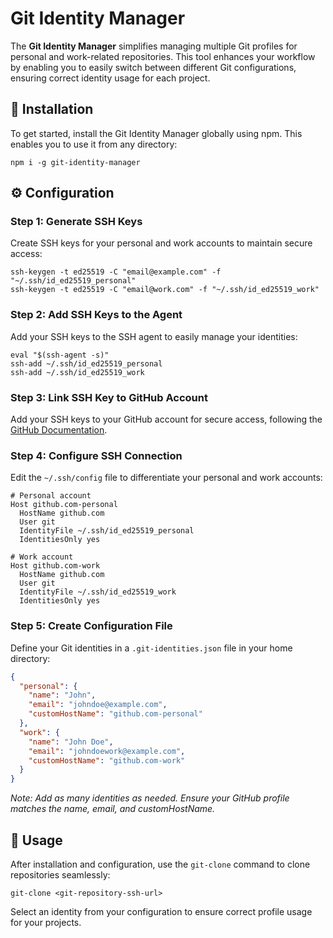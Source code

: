 # Git Identity Manager

The **Git Identity Manager** simplifies managing multiple Git profiles for personal and work-related repositories. This tool enhances your workflow by enabling you to easily switch between different Git configurations, ensuring correct identity usage for each project.

## 🚀 Installation

To get started, install the Git Identity Manager globally using npm. This enables you to use it from any directory:

```shell
npm i -g git-identity-manager
```

## ⚙ Configuration

### **Step 1:** Generate SSH Keys

Create SSH keys for your personal and work accounts to maintain secure access:

```shell
ssh-keygen -t ed25519 -C "email@example.com" -f "~/.ssh/id_ed25519_personal"
ssh-keygen -t ed25519 -C "email@work.com" -f "~/.ssh/id_ed25519_work"
```

### **Step 2:** Add SSH Keys to the Agent

Add your SSH keys to the SSH agent to easily manage your identities:

```shell
eval "$(ssh-agent -s)"
ssh-add ~/.ssh/id_ed25519_personal
ssh-add ~/.ssh/id_ed25519_work
```

### **Step 3:** Link SSH Key to GitHub Account

Add your SSH keys to your GitHub account for secure access, following the [GitHub Documentation](https://docs.github.com/en/github/authenticating-to-github/adding-a-new-ssh-key-to-your-github-account).

### **Step 4:** Configure SSH Connection

Edit the `~/.ssh/config` file to differentiate your personal and work accounts:

```shell
# Personal account
Host github.com-personal
  HostName github.com
  User git
  IdentityFile ~/.ssh/id_ed25519_personal
  IdentitiesOnly yes

# Work account
Host github.com-work
  HostName github.com
  User git
  IdentityFile ~/.ssh/id_ed25519_work
  IdentitiesOnly yes
```

### **Step 5:** Create Configuration File

Define your Git identities in a `.git-identities.json` file in your home directory:

```json
{
  "personal": {
    "name": "John",
    "email": "johndoe@example.com",
    "customHostName": "github.com-personal"
  },
  "work": {
    "name": "John Doe",
    "email": "johndoework@example.com",
    "customHostName": "github.com-work"
  }
}
```

*Note: Add as many identities as needed. Ensure your GitHub profile matches the name, email, and customHostName.*

## 🌟 Usage

After installation and configuration, use the `git-clone` command to clone repositories seamlessly:

```shell
git-clone <git-repository-ssh-url>
```

Select an identity from your configuration to ensure correct profile usage for your projects.